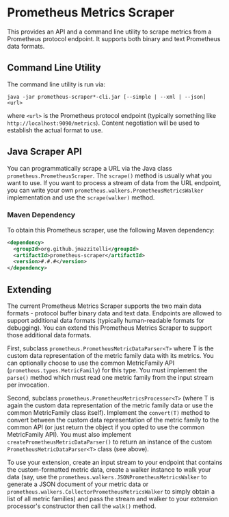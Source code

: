 # Prometheus Metrics Scraper

This provides an API and a command line utility to scrape metrics from a Prometheus protocol endpoint.
It supports both binary and text Prometheus data formats.

## Command Line Utility

The command line utility is run via:

````
java -jar prometheus-scraper*-cli.jar [--simple | --xml | --json] <url>
````

where `<url>` is the Prometheus protocol endpoint (typically something like `http://localhost:9090/metrics`).
Content negotiation will be used to establish the actual format to use.

## Java Scraper API

You can programmatically scrape a URL via the Java class `prometheus.PrometheusScraper`.
The `scrape()` method is usually what you want to use.
If you want to process a stream of data from the URL endpoint, you can write your own `prometheus.walkers.PrometheusMetricsWalker` implementation and use the `scrape(walker)` method.

### Maven Dependency

To obtain this Prometheus scraper, use the following Maven dependency:

````xml
<dependency>
  <groupId>org.github.jmazzitelli</groupId>
  <artifactId>prometheus-scraper</artifactId>
  <version>#.#.#</version>
</dependency>
````
## Extending

The current Prometheus Metrics Scraper supports the two main data formats - protocol buffer binary data and text data. Endpoints are allowed to support additional data formats (typically human-readable formats for debugging). You can extend this Prometheus Metrics Scraper to support those additional data formats.

First, subclass `prometheus.PrometheusMetricDataParser<T>` where T is the custom data representation of the metric family data with its metrics. You can optionally choose to use the common MetricFamily API (`prometheus.types.MetricFamily`) for this type. You must implement the `parse()` method which must read one metric family from the input stream per invocation.

Second, subclass `prometheus.PrometheusMetricsProcessor<T>` (where T is again the custom data representation of the metric family data or use the common MetricFamily class itself). Implement the `convert(T)` method to convert between the custom data representation of the metric family to the common API (or just return the object if you opted to use the common MetricFamily API). You must also implement `createPrometheusMetricDataParser()` to return an instance of the custom `PrometheusMetricDataParser<T>` class (see above).

To use your extension, create an input stream to your endpoint that contains the custom-formatted metric data, create a walker instance to walk your data (say, use the `prometheus.walkers.JSONPrometheusMetricsWalker` to generate a JSON document of your metric data or `prometheus.walkers.CollectorPrometheusMetricsWalker` to simply obtain a list of all metric families) and pass the stream and walker to your extension processor's constructor then call the `walk()` method.

